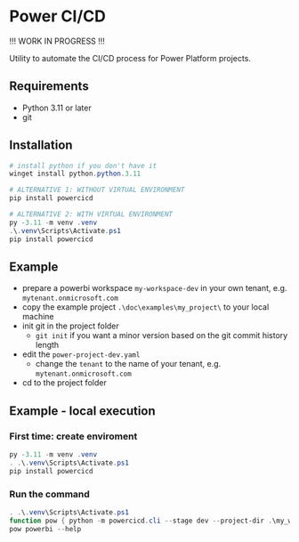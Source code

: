 # Power CI/CD

!!! WORK IN PROGRESS !!!

Utility to automate the CI/CD process for Power Platform projects.

## Requirements

- Python 3.11 or later
- git

## Installation

```powershell
# install python if you don't have it
winget install python.python.3.11

# ALTERNATIVE 1: WITHOUT VIRTUAL ENVIRONMENT
pip install powercicd

# ALTERNATIVE 2: WITH VIRTUAL ENVIRONMENT
py -3.11 -m venv .venv
.\.venv\Scripts\Activate.ps1
pip install powercicd 
```

## Example

- prepare a powerbi workspace `my-workspace-dev` in your own tenant, e.g. `mytenant.onmicrosoft.com`
- copy the example project `.\doc\examples\my_project\` to your local machine
- init git in the project folder
  - `git init` if you want a minor version based on the git commit history length 
- edit the `power-project-dev.yaml`
  - change the `tenant` to the name of your tenant, e.g. `mytenant.onmicrosoft.com`
- cd to the project folder

## Example - local execution

### First time: create enviroment

```powershell
py -3.11 -m venv .venv
. .\.venv\Scripts\Activate.ps1
pip install powercicd
```

### Run the command

```powershell
. .\.venv\Scripts\Activate.ps1
function pow { python -m powercicd.cli --stage dev --project-dir .\my_work\capman $args }
pow powerbi --help
```
